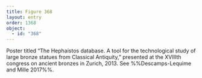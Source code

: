 ```yaml
---
title: Figure 368
layout: entry
order: 1368
object:
  - id: "368"
---
```


Poster titled “The Hephaistos database. A tool for the technological study of large bronze statues from Classical Antiquity,” presented at the XVIIIth congress on ancient bronzes in Zurich, 2013. See %%Descamps-Lequime and Mille 2017%%.
